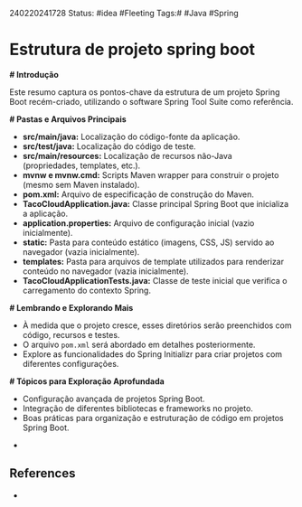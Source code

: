 240220241728
Status: #idea #Fleeting 
Tags:# #Java  #Spring
# Estrutura de projeto spring boot
**# Introdução**

Este resumo captura os pontos-chave da estrutura de um projeto Spring Boot recém-criado, utilizando o software Spring Tool Suite como referência.

**# Pastas e Arquivos Principais**

- **src/main/java:** Localização do código-fonte da aplicação.
- **src/test/java:** Localização do código de teste.
- **src/main/resources:** Localização de recursos não-Java (propriedades, templates, etc.).
- **mvnw e mvnw.cmd:** Scripts Maven wrapper para construir o projeto (mesmo sem Maven instalado).
- **pom.xml:** Arquivo de especificação de construção do Maven.
- **TacoCloudApplication.java:** Classe principal Spring Boot que inicializa a aplicação.
- **application.properties:** Arquivo de configuração inicial (vazio inicialmente).
- **static:** Pasta para conteúdo estático (imagens, CSS, JS) servido ao navegador (vazia inicialmente).
- **templates:** Pasta para arquivos de template utilizados para renderizar conteúdo no navegador (vazia inicialmente).
- **TacoCloudApplicationTests.java:** Classe de teste inicial que verifica o carregamento do contexto Spring.

**# Lembrando e Explorando Mais**

- À medida que o projeto cresce, esses diretórios serão preenchidos com código, recursos e testes.
- O arquivo `pom.xml` será abordado em detalhes posteriormente.
- Explore as funcionalidades do Spring Initializr para criar projetos com diferentes configurações.

**# Tópicos para Exploração Aprofundada**

- Configuração avançada de projetos Spring Boot.
- Integração de diferentes bibliotecas e frameworks no projeto.
- Boas práticas para organização e estruturação de código em projetos Spring Boot.
*
## References
*
